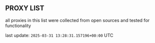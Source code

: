 ## PROXY LIST

all proxies in this list were collected from open sources and tested for functionality

last update: `2025-03-31 13:28:31.157196+00:00` UTC